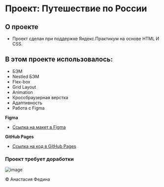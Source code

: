 # Проект: Путешествие по России

## О проекте

+ Проект сделан при поддержке Яндекс.Практикум на основе HTML И CSS.

## В этом проекте использовалось:
* БЭМ
* Nestled БЭМ
* Flex-box
* Grid Layout
* Animation
* Кроссбраузерная верстка
* Адаптивность
* Работа с Figma

**Figma**

* [Ссылка на макет в Figma](https://www.figma.com/file/5S2WSbEFL6awjVWJ0NWL8Q/Sprint-3_-Russia-_-desktop-mobile?node-id=28503%3A0)

**GitHub Pages**

* [Ссылка на код в  GitHub Pages](https://github.com/Anassstay/russian-travel/blob/main/index.html)

### Проект требует доработки

![image](https://i.gifer.com/2GU.gif)

© Анастасия Федина
